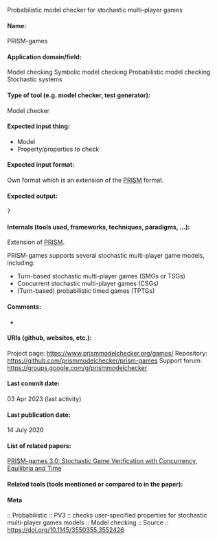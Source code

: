 Probabilistic model checker for stochastic multi-player games

#### Name:
PRISM-games

#### Application domain/field:
Model checking
Symbolic model checking
Probabilistic model checking
Stochastic systems

#### Type of tool (e.g. model checker, test generator):
Model checker

#### Expected input thing:
- Model
- Property/properties to check

#### Expected input format:
Own format which is an extension of the [PRISM](PRISM.md) format.

#### Expected output:
?

#### Internals (tools used, frameworks, techniques, paradigms, ...):
Extension of [PRISM](PRISM.md).

PRISM-games supports several stochastic multi-player game models, including:
- Turn-based stochastic multi-player games (SMGs or TSGs)
- Concurrent stochastic multi-player games (CSGs)
- (Turn-based) probabilistic timed games (TPTGs)

#### Comments:
-

#### URIs (github, websites, etc.):
Project page: https://www.prismmodelchecker.org/games/
Repository: https://github.com/prismmodelchecker/prism-games
Support forum: https://groups.google.com/g/prismmodelchecker

#### Last commit date:
03 Apr 2023 (last activity)

#### Last publication date:
14 July 2020

#### List of related papers:
[PRISM-games 3.0: Stochastic Game Verification with Concurrency, Equilibria and Time](https://doi.org/10.1007/978-3-030-53291-8_25)

#### Related tools (tools mentioned or compared to in the paper):

#### Meta
:: Probabilistic
:: PV3 :: checks user-specified properties for stochastic multi-player games models
:: Model checking
:: Source :: https://doi.org/10.1145/3550355.3552426
